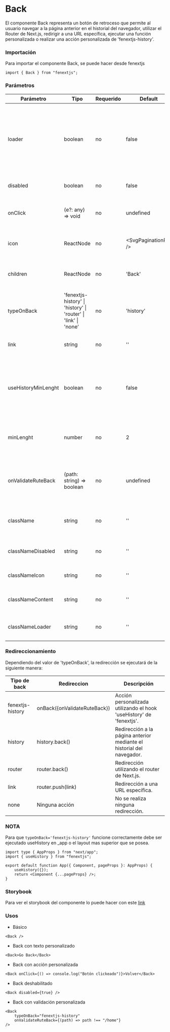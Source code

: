 # Back

El componente Back representa un botón de retroceso que permite al usuario navegar a la página anterior en el historial del navegador, utilizar el Router de Next.js, redirigir a una URL específica, ejecutar una función personalizada o realizar una acción personalizada de 'fenextjs-history'.

### Importación

Para importar el componente Back, se puede hacer desde fenextjs

```tsx copy
import { Back } from "fenextjs";
```

### Parámetros

| Parámetro           | Tipo                                                            | Requerido | Default                | Descripcion                                                                                                            |
| ------------------- | --------------------------------------------------------------- | --------- | ---------------------- | ---------------------------------------------------------------------------------------------------------------------- |
| loader              | boolean                                                         | no        | false                  | Indica si el componente está en estado de carga, mostrando un indicador de 'Loader' y deshabilitando su funcionalidad. |
| disabled            | boolean                                                         | no        | false                  | Indica si el botón está deshabilitado.                                                                                 |
| onClick             | (e?: any) =\> void                                              | no        | undefined              | Función personalizada que se ejecuta al hacer clic en el botón.                                                        |
| icon                | ReactNode                                                       | no        | \<SvgPaginationPre /\> | Icono que se muestra dentro del botón.                                                                                 |
| children            | ReactNode                                                       | no        | 'Back'                 | Contenido o texto que se muestra dentro del botón.                                                                     |
| typeOnBack          | 'fenextjs-history' \| 'history' \| 'router' \| 'link' \| 'none' | no        | 'history'              | Define el tipo de acción que se ejecutará al hacer clic en el botón.                                                   |
| link                | string                                                          | no        | ''                     | URL a la que redirigir si 'typeOnBack' es 'link'.                                                                      |
| useHistoryMinLenght | boolean                                                         | no        | false                  | Determina si se debe mostrar el botón solo si el historial del navegador tiene una longitud mínima.                    |
| minLenght           | number                                                          | no        | 2                      | Longitud mínima del historial del navegador para mostrar el botón.                                                     |
| onValidateRuteBack  | (path: string) =\> boolean                                      | no        | undefined              | Función para validar el retroceso cuando 'typeOnBack' es 'fenextjs-history'.                                           |
| className           | string                                                          | no        | ''                     | Clase CSS para personalizar el contenedor del botón.                                                                   |
| classNameDisabled   | string                                                          | no        | ''                     | Clase CSS para el estado deshabilitado del botón.                                                                      |
| classNameIcon       | string                                                          | no        | ''                     | Clase CSS para el icono del botón.                                                                                     |
| classNameContent    | string                                                          | no        | ''                     | Clase CSS para el contenido del botón.                                                                                 |
| classNameLoader     | string                                                          | no        | ''                     | Clase CSS para el componente 'Loader'.                                                                                 |

### Redireccionamiento

Dependiendo del valor de 'typeOnBack', la redirección se ejecutará de la siguiente manera:

| Tipo de back     | Redireccion                    | Descripción                                                           |
| ---------------- | ------------------------------ | --------------------------------------------------------------------- |
| fenextjs-history | onBack(\{onValidateRuteBack\}) | Acción personalizada utilizando el hook 'useHistory' de 'fenextjs'.   |
| history          | history.back()                 | Redirección a la página anterior mediante el historial del navegador. |
| router           | router.back()                  | Redirección utilizando el router de Next.js.                          |
| link             | router.push(link)              | Redirección a una URL específica.                                     |
| none             | Ninguna acción                 | No se realiza ninguna redirección.                                    |

### **NOTA**

Para que `typeOnBack='fenextjs-history'` funcione correctamente debe ser ejecutado useHistory en \_app o el layout mas superior que se posea.

```tsx copy
import type { AppProps } from "next/app";
import { useHistory } from "fenextjs";

export default function App({ Component, pageProps }: AppProps) {
    useHistory({});
    return <Component {...pageProps} />;
}
```

### Storybook

Para ver el storybook del componente lo puede hacer con este [link](https://fenextjs-component-storybook.vercel.app/?path=/story/component-back--index)

### Usos

-   Básico

```tsx copy
<Back />
```

-   Back con texto personalizado

```tsx copy
<Back>Go Back</Back>
```

-   Back con acción personalizada

```tsx copy
<Back onClick={() => console.log("Botón clickeado")}>Volver</Back>
```

-   Back deshabilitado

```tsx copy
<Back disabled={true} />
```

-   Back con validación personalizada

```tsx copy
<Back
    typeOnBack="fenextjs-history"
    onValidateRuteBack={(path) => path !== "/home"}
/>
```
